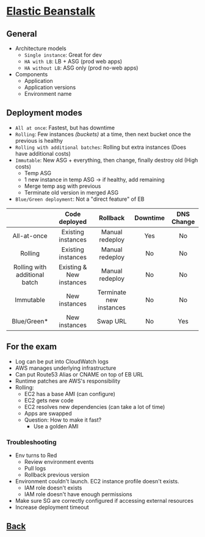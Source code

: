 # [Elastic Beanstalk](../README.md)

## General

* Architecture models
	* `Single instance`: Great for dev
	* `HA with LB`: LB + ASG (prod web apps)
	* `HA without LB`: ASG only (prod no-web apps)
* Components
	* Application
	* Application versions
	* Environment name

## Deployment modes

* `All at once`: Fastest, but has downtime
* `Rolling`: Few instances _(buckets)_ at a time, then next bucket once the previous is healthy
* `Rolling with additional batches`: Rolling but extra instances (Does have additional costs)
* `Immutable`: New ASG + everything, then change, finally destroy old (High costs)
	* Temp ASG
	* 1 new instance in temp ASG -> if healthy, add remaining
	* Merge temp asg with previous
	* Terminate old version in merged ASG
* `Blue/Green deployment`: Not a "direct feature" of EB

|                               |       Code deployed      |         Rollback        | Downtime | DNS Change |
|:-----------------------------:|:------------------------:|:-----------------------:|:--------:|:----------:|
|          All-at-once          |    Existing instances    |     Manual redeploy     |    Yes   |     No     |
|            Rolling            |    Existing instances    |     Manual redeploy     |    No    |     No     |
| Rolling with additional batch | Existing & New instances |     Manual redeploy     |    No    |     No     |
|           Immutable           |       New instances      | Terminate new instances |    No    |     No     |
|          Blue/Green*          |       New instances      |         Swap URL        |    No    |     Yes    |

## For the exam

* Log can be put into CloudWatch logs
* AWS manages underlying infrastructure 
* Can put Route53 Alias or CNAME on top of EB URL
* Runtime patches are AWS's responsibility
* Rolling:
	* EC2 has a base AMI (can configure)
	* EC2 gets new code
	* EC2 resolves new dependencies (can take a lot of time)
	* Apps are swapped
	* Question: How to make it fast?
		* Use a golden AMI

### Troubleshooting

* Env turns to Red
	* Review environment events
	* Pull logs
	* Rollback previous version
* Environment couldn't launch. EC2 instance profile doesn't exists.
	* IAM role doesn't exists
	* IAM role doesn't have enough permissions
* Make sure SG are correctly configured if accessing external resources
* Increase deployment timeout

## [Back](../README.md)